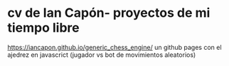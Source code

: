 # cv de Ian Capón- proyectos de mi tiempo libre
https://iancapon.github.io/generic_chess_engine/
un github pages con el ajedrez en javascrict (jugador vs bot de movimientos aleatorios)
